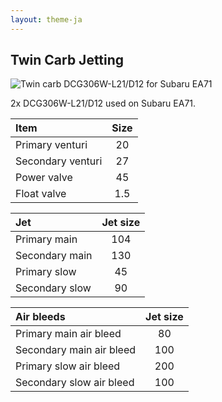 ```yaml
---
layout: theme-ja
---
```


## Twin Carb Jetting

![Twin carb DCG306W-L21/D12 for Subaru EA71](https://cdn.discordapp.com/attachments/543713352505884695/1078913611340201984/IMG_7709.jpg)

2x DCG306W-L21/D12 used on Subaru EA71.

| Item | Size |
| :--- | :---: |
| Primary venturi | 20 |
| Secondary venturi | 27 |
| Power valve | 45 |
| Float valve | 1.5 |

| Jet | Jet size |
| :--- | :---: |
| Primary main | 104 |
| Secondary main | 130 |
| Primary slow | 45 |
| Secondary slow | 90 |

| Air bleeds | Jet size |
| :--- | :---: |
| Primary main air bleed | 80 |
| Secondary main air bleed | 100 |
| Primary slow air bleed | 200 |
| Secondary slow air bleed | 100 |

